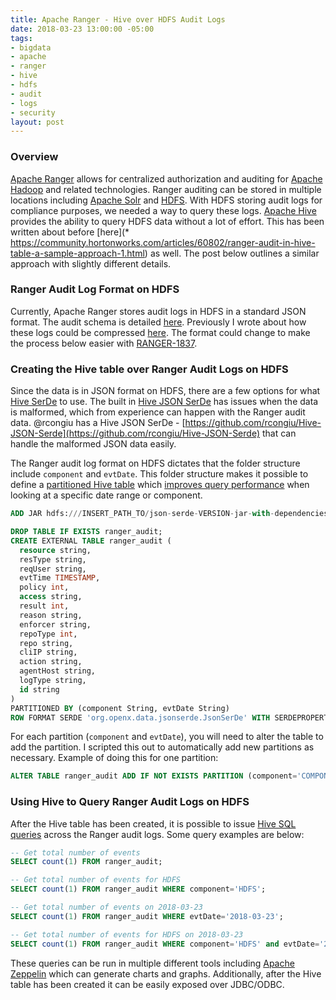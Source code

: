 ```yaml
---
title: Apache Ranger - Hive over HDFS Audit Logs
date: 2018-03-23 13:00:00 -05:00
tags:
- bigdata
- apache
- ranger
- hive
- hdfs
- audit
- logs
- security
layout: post
---
```


### Overview
[Apache Ranger](https://ranger.apache.org/) allows for centralized authorization and auditing for [Apache Hadoop](https://hadoop.apache.org/) and related technologies. Ranger auditing can be stored in multiple locations including [Apache Solr](https://lucene.apache.org/solr/) and [HDFS](http://hadoop.apache.org/docs/current/hadoop-project-dist/hadoop-hdfs/HdfsDesign.html). With HDFS storing audit logs for compliance purposes, we needed a way to query these logs. [Apache Hive](https://hive.apache.org/) provides the ability to query HDFS data without a lot of effort. This has been written about before [here](* https://community.hortonworks.com/articles/60802/ranger-audit-in-hive-table-a-sample-approach-1.html) as well. The post below outlines a similar approach with slightly different details.

### Ranger Audit Log Format on HDFS
Currently, Apache Ranger stores audit logs in HDFS in a standard JSON format. The audit schema is detailed [here](https://cwiki.apache.org/confluence/display/RANGER/Ranger+Audit+Schema). Previously I wrote about how these logs could be compressed [here](/2018/02/26/apache-ranger-hdfs-audit-logging-compression.html). The format could change to make the process below easier with [RANGER-1837](https://issues.apache.org/jira/browse/RANGER-1837).

### Creating the Hive table over Ranger Audit Logs on HDFS
Since the data is in JSON format on HDFS, there are a few options for what [Hive SerDe](https://cwiki.apache.org/confluence/display/Hive/SerDe) to use. The built in [Hive JSON SerDe](https://cwiki.apache.org/confluence/display/Hive/LanguageManual+DDL#LanguageManualDDL-RowFormats&SerDe) has issues when the data is malformed, which from experience can happen with the Ranger audit data. @rcongiu has a Hive JSON SerDe - [https://github.com/rcongiu/Hive-JSON-Serde](https://github.com/rcongiu/Hive-JSON-Serde) that can handle the malformed JSON data easily.

The Ranger audit log format on HDFS dictates that the folder structure include `component` and `evtDate`. This folder structure makes it possible to define a [partitioned Hive table](https://cwiki.apache.org/confluence/display/Hive/LanguageManual+DDL#LanguageManualDDL-AlterPartition) which [improves query performance](https://blog.cloudera.com/blog/2014/08/improving-query-performance-using-partitioning-in-apache-hive/) when looking at a specific date range or component. 

```sql
ADD JAR hdfs:///INSERT_PATH_TO/json-serde-VERSION-jar-with-dependencies.jar;

DROP TABLE IF EXISTS ranger_audit;
CREATE EXTERNAL TABLE ranger_audit (
  resource string,
  resType string,
  reqUser string,
  evtTime TIMESTAMP,
  policy int,
  access string,
  result int,
  reason string,
  enforcer string,
  repoType int,
  repo string,
  cliIP string,
  action string,
  agentHost string,
  logType string,
  id string
)
PARTITIONED BY (component String, evtDate String)
ROW FORMAT SERDE 'org.openx.data.jsonserde.JsonSerDe' WITH SERDEPROPERTIES ( "ignore.malformed.json" = "true");
```

For each partition (`component` and `evtDate`), you will need to alter the table to add the partition. I scripted this out to automatically add new partitions as necessary. Example of doing this for one partition:

```sql
ALTER TABLE ranger_audit ADD IF NOT EXISTS PARTITION (component='COMPONENT_NAME', evtDate='DATE') LOCATION 'DATE_FOLDER';
```

### Using Hive to Query Ranger Audit Logs on HDFS
After the Hive table has been created, it is possible to issue [Hive SQL queries](https://cwiki.apache.org/confluence/display/Hive/LanguageManual+Select) across the Ranger audit logs. Some query examples are below:

```sql
-- Get total number of events
SELECT count(1) FROM ranger_audit;

-- Get total number of events for HDFS
SELECT count(1) FROM ranger_audit WHERE component='HDFS';

-- Get total number of events on 2018-03-23
SELECT count(1) FROM ranger_audit WHERE evtDate='2018-03-23';

-- Get total number of events for HDFS on 2018-03-23
SELECT count(1) FROM ranger_audit WHERE component='HDFS' and evtDate='2018-03-23';
```

These queries can be run in multiple different tools including [Apache Zeppelin](https://zeppelin.apache.org/) which can generate charts and graphs. Additionally, after the Hive table has been created it can be easily exposed over JDBC/ODBC.

